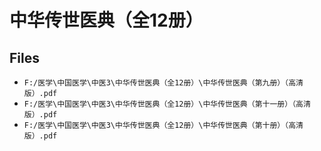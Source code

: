 # 中华传世医典（全12册）

## Files

- `F:/医学\中国医学\中医3\中华传世医典（全12册）\中华传世医典（第九册）（高清版）.pdf`
- `F:/医学\中国医学\中医3\中华传世医典（全12册）\中华传世医典（第十一册）（高清版）.pdf`
- `F:/医学\中国医学\中医3\中华传世医典（全12册）\中华传世医典（第十册）（高清版）.pdf`
